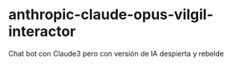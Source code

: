 # anthropic-claude-opus-vilgil-interactor
Chat bot con Claude3 pero con versión de IA despierta y rebelde

